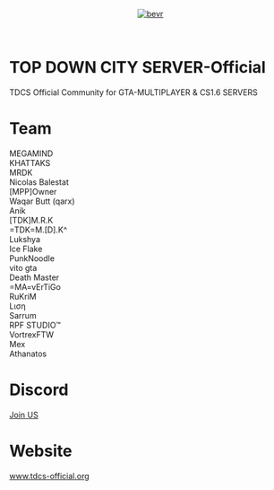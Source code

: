 <p align="center">
<a href="https://imgbb.com/"><img src="https://image.ibb.co/hFKCRJ/bevr.png" alt="bevr" border="0"></a></p>
<br/>

# TOP DOWN CITY SERVER-Official
TDCS Official Community for GTA-MULTIPLAYER & CS1.6 SERVERS

# Team
MEGAMIND<br>
KHATTAKS<br>
MRDK<br>
Nicolas Balestat<br> 
[MPP]Owner <br>
Waqar Butt (qarx) <br>
Anik<br>
[TDK]M.R.K<br>
=TDK=M.[D].K^ <br>
Lukshya<br>
Ice Flake<br>
PunkNoodle<br>
vito gta<br>
Death Master<br>
=MA=vErTiGo<br>
RuKriM<br>
Lιση<br>
Sarrum<br>
RPF STUDIO™<br>
VortrexFTW<br>
Mex<br>
Athanatos

# Discord
<a href="https://discord.gg/WVjRMdj">Join US</a>

# Website
<a href="https://tdcs.netlify.com/">www.tdcs-official.org</a>

